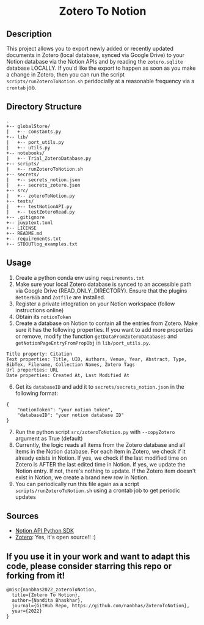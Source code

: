 <div align="center">    
 
# Zotero To Notion     
  
</div>
 
## Description   
This project allows you to export newly added or recently updated documents in Zotero (local database, synced via Google Drive) to your Notion database via the Notion APIs and by reading the `zotero.sqlite` database LOCALLY. If you'd like the export to happen as soon as you make a change in Zotero, then you can run the script `scripts/runZoteroToNotion.sh` peridocially at a reasonable frequency via a `crontab` job. 

## Directory Structure

```
.
+-- globalStore/
|   +-- constants.py
+-- lib/
|   +-- port_utils.py
|   +-- utils.py
+-- notebooks/
|   +-- Trial_ZoteroDatabase.py
+-- scripts/
|   +-- runZoteroToNotion.sh
+-- secrets/
|   +-- secrets_notion.json
|   +-- secrets_zotero.json
+-- src/
|   +-- zoteroToNotion.py
+-- tests/
|   +-- testNotionAPI.py
|   +-- testZoteroRead.py
+-- .gitignore
+-- juyptext.toml
+-- LICENSE
+-- README.md
+-- requirements.txt
+-- STDOUTlog_examples.txt
```

## Usage
1. Create a python conda env using `requirements.txt`
2. Make sure your local Zotero database is synced to an accessible path via Google Drive (READ_ONLY_DIRECTORY). Ensure that the plugins `BetterBib` and `Zotfile` are installed.
3. Register a private integration on your Notion workspace (follow instructions online)
4. Obtain its `notionToken`
5. Create a database on Notion to contain all the entries from Zotero. Make sure it has the following properties. If you want to add more properties or remove, modify the function `getDataFromZoteroDatabases` and `getNotionPageEntryFromPropObj` in `lib/port_utils.py`.
```
Title property: Citation
Text properties: Title, UID, Authors, Venue, Year, Abstract, Type, BibTex, Filename, Collection Names, Zotero Tags
Url properties: URL
Date properties: Created At, Last Modified At
```
6. Get its `databaseID` and add it to `secrets/secrets_notion.json` in the following format:
```
{
    "notionToken": "your notion token",
    "databaseID": "your notion database ID"
}
```
7. Run the python script `src/zoteroToNotion.py` with `--copyZotero` argument as True (default)
8. Currently, the logic reads all items from the Zotero database and all items in the Notion database. For each item in Zotero, we check if it already exists in Notion. If yes, we check if the last modified time on Zotero is AFTER the last edited time in Notion. If yes, we update the Notion entry. If not, there's nothing to update. If the Zotero item doesn't exist in Notion, we create a brand new row in Notion.
9. You can periodically run this file again as a script `scripts/runZoteroToNotion.sh` using a crontab job to get periodic updates

## Sources

- [Notion API Python SDK](https://github.com/ramnes/notion-sdk-py)
- [Zotero](https://www.zotero.org/): Yes, it's open source!! :)

## If you use it in your work and want to adapt this code, please consider starring this repo or forking from it!

```
@misc{nanbhas2022_zoteroToNotion,
  title={Zotero To Notion},
  author={Nandita Bhaskhar},
  journal={GitHub Repo, https://github.com/nanbhas/ZoteroToNotion},
  year={2022}
}
```  
 

